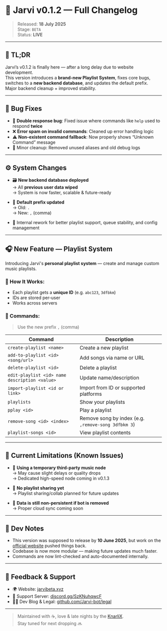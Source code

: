 # 🚀 Jarvi v0.1.2 — Full Changelog

> Released: **18 July 2025**  
> Stage: `BETA`  
> Status: **LIVE**  

---

## 🧠 TL;DR
Jarvi’s v0.1.2 is finally here — after a long delay due to website development.  
This version introduces a **brand-new Playlist System**, fixes core bugs, switches to a **new backend database**, and updates the default prefix.  
Major backend cleanup + improved stability.

---

## 🐛 Bug Fixes

- 🔁 **Double response bug**: Fixed issue where commands like `help` used to respond **twice**
- ❌ **Error spam on invalid commands**: Cleaned up error handling logic
- ⚠️ **Non-existent command fallback**: Now properly shows “Unknown Command” message
- 📎 Minor cleanup: Removed unused aliases and old debug logs

---

## ⚙️ System Changes

- 🗃️ **New backend database deployed**  
  → All **previous user data wiped**  
  → System is now faster, scalable & future-ready

- 📌 **Default prefix updated**  
  → Old: `.`  
  → New: `,` (comma)

- 🧱 Internal rework for better playlist support, queue stability, and config management

---

## 🎧 New Feature — Playlist System

Introducing Jarvi's **personal playlist system** — create and manage custom music playlists.

### 📂 How It Works:
- Each playlist gets a **unique ID** (e.g. `abc123`, `3dfbkm`)
- IDs are stored per-user
- Works across servers

### 📖 Commands:
> Use the new prefix `,` (comma)

| Command | Description |
|--------|-------------|
| `create-playlist <name>` | Create a new playlist |
| `add-to-playlist <id> <song/url>` | Add songs via name or URL |
| `delete-playlist <id>` | Delete a playlist |
| `edit-playlist <id> name description <value>` | Update name/description |
| `import-playlist <id or link>` | Import from ID or supported platforms |
| `playlists` | Show your playlists |
| `pplay <id>` | Play a playlist |
| `remove-song <id> <index>` | Remove song by index (e.g. `,remove-song 3dfbkm 3`) |
| `playlist-songs <id>` | View playlist contents |

---

## 🧪 Current Limitations (Known Issues)

- 🎵 **Using a temporary third-party music node**  
  → May cause slight delays or quality drops  
  → Dedicated high-speed node coming in v0.1.3

- 🧹 **No playlist sharing yet**  
  → Playlist sharing/collab planned for future updates

- 🔐 **Data is still non-persistent if bot is removed**  
  → Proper cloud sync coming soon

---

## 📎 Dev Notes

- This version was supposed to release by **10 June 2025**, but work on the [official website](https://jarvibeta.xyz) pushed things back.
- Codebase is now more modular — making future updates much faster.
- Commands are now lint-checked and auto-documented internally.

---

## 💬 Feedback & Support

- 🌍 Website: [jarvibeta.xyz](https://jarvibeta.xyz)
- 🛟 Support Server: [discord.gg/SzKNuhqwcF](https://discord.gg/SzKNuhqwcF)
- 🧑‍💻 Dev Blog & Legal: [github.com/Jarvi-bot/legal](https://github.com/Jarvi-bot/legal)

---

> Maintained with ☕, love & late nights by the [KnarliX](https://github.com/KnarliX).  
> Stay tuned for next dropping 🔜

